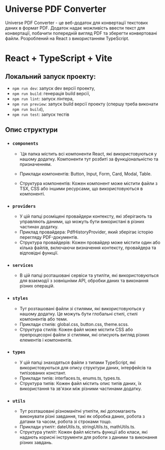 # Universe PDF Converter

Universe PDF Converter - це веб-додаток для конвертації текстових даних в формат PDF. Додаток надає можливість ввести текст для конвертації, побачити попередній вигляд PDF та зберегти конвертовані файли. Розроблений на React з використанням TypeScript.

# React + TypeScript + Vite

  ## Локальний запуск проекту:
  - `npm run dev`: запуск dev версії проекту,
  - `npm run build`: генерація build версії,
  - `npm run lint`: запуск лінтера,
  - `npm run preview`: запуск build версії проекту (спершу треба виконати `npm run build`),
  - `npm run test`: запуск тестів


## Опис структури

- ### `components` 
  - `Ця папка містить всі компоненти React, які використовуються у нашому додатку. Компоненти тут розбиті за функціональністю та призначенням.
  
  - Приклади компонентів: Button, Input, Form, Card, Modal, Table.
  - Структура компонентів: Кожен компонент може містити файли з TSX, CSS або іншими ресурсами, що використовуються в компоненті.

- ### `providers`
  - У цій папці розміщені провайдери контексту, які зберігають та управляють даними, що можуть бути використані в різних частинах додатку.
  - Приклад провайдера: PdfHistoryProvider, який зберігає історію перегляду PDF-документів.
  - Структура провайдерів: Кожен провайдер може містити один або кілька файлів, включаючи визначення контексту, провайдера та відповідні функції.

- ### `services`
  - В цій папці розташовані сервіси та утиліти, які використовуються для взаємодії з зовнішніми API, обробки даних та виконання різних операцій.

- ### `styles`
  - Тут розташовані файли зі стилями, які використовуються у нашому додатку. Це можуть бути глобальні стилі, стилі компонентів або теми.
  - Приклади стилів: global.css, button.css, theme.scss.
  - Структура стилів: Кожен файл може містити CSS або препроцесорні файли зі стилями, які описують вигляд різних елементів і компонентів.

- ### `types`
  - У цій папці знаходяться файли з типами TypeScript, які використовуються для опису структури даних, інтерфейсів та типізованих констант.
  - Приклади типів: interfaces.ts, enums.ts, types.ts.
  - Структура типів: Кожен файл містить опис типів даних, їх використання та зв'язки між різними частинами додатку.

- ### `utils`
  - Тут розташовані різноманітні утиліти, які допомагають виконувати різні завдання, такі як обробка даних, робота з датами та часом, робота зі строками тощо.
  - Приклади утиліт: dateUtils.ts, stringUtils.ts, mathUtils.ts.
  - Структура утиліт: Кожен файл містить функції або класи, які надають корисні інструменти для роботи з даними та виконання різних завдань.